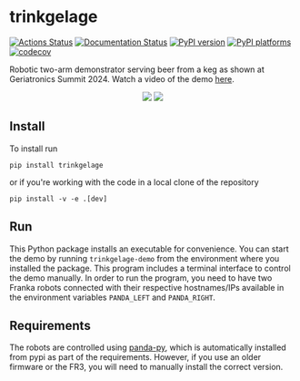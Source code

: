 # trinkgelage

[![Actions Status][actions-badge]][actions-link]
[![Documentation Status][rtd-badge]][rtd-link]
[![PyPI version][pypi-version]][pypi-link]
[![PyPI platforms][pypi-platforms]][pypi-link] [![codecov][cov-badge]][cov-link]

Robotic two-arm demonstrator serving beer from a keg as shown at Geriatronics
Summit 2024. Watch a video of the demo
[here](https://www.youtube.com/shorts/Ao5W2cQ6zYw).

<p align="center">
	<img src="https://raw.githubusercontent.com/tum-robotics/trinkgelage/main/.github/trinkgelage.png">
	<img src="https://raw.githubusercontent.com/tum-robotics/trinkgelage/main/.github/statemachine.png">
</p>

## Install

To install run

```
pip install trinkgelage
```

or if you're working with the code in a local clone of the repository

```
pip install -v -e .[dev]
```

## Run

This Python package installs an executable for convenience. You can start the
demo by running `trinkgelage-demo` from the environment where you installed the
package. This program includes a terminal interface to control the demo
manually. In order to run the program, you need to have two Franka robots
connected with their respective hostnames/IPs available in the environment
variables `PANDA_LEFT` and `PANDA_RIGHT`.

## Requirements

The robots are controlled using
[panda-py](https://github.com/JeanElsner/panda-py), which is automatically
installed from pypi as part of the requirements. However, if you use an older
firmware or the FR3, you will need to manually install the correct version.

<!-- SPHINX-START -->

<!-- prettier-ignore-start -->
[actions-badge]:            https://img.shields.io/github/actions/workflow/status/tum-robotics/trinkgelage/ci.yml
[actions-link]:             https://github.com/tum-robotics/trinkgelage/actions
[pypi-link]:                https://pypi.org/project/trinkgelage/
[pypi-platforms]:           https://img.shields.io/pypi/pyversions/trinkgelage
[pypi-version]:             https://img.shields.io/pypi/v/trinkgelage
[rtd-badge]:                https://readthedocs.org/projects/trinkgelage/badge/?version=latest
[rtd-link]:                 https://trinkgelage.readthedocs.io/en/latest/?badge=latest
[cov-badge]:                https://img.shields.io/codecov/c/gh/tum-robotics/trinkgelage
[cov-link]:                 https://app.codecov.io/gh/tum-robotics/trinkgelage
<!-- prettier-ignore-end -->
